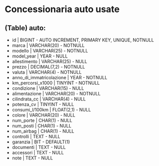 <!-- Modellizzare la struttura di una tabella per memorizzare tutti i dati riguardanti delle auto usate messe in vendita da un concessionario -->

# Concessionaria auto usate

## (Table) auto:

- id | BIGINT - AUTO INCREMENT, PRIMARY KEY, UNIQUE, NOTNULL
- marca | VARCHAR(20) - NOTNULL
- modello | VARCHAR(25) - NOTNULL
- model_year | YEAR - NULL
- allestimento | VARCHAR(25) - NULL
- prezzo | DECIMAL(7,2) - NOTNULL
- valuta | VARCHAR(4) - NOTNULL
- anno_di_immatricolazione | YEAR - NOTNULL
- km_percorsi_x1000 | TINYINT - NOTNULL
- condizione | VARCHAR(15) - NULL
- alimentazione | VARCHAR(20) - NOTNULL
- cilindrata_cc | VARCHAR(4) - NULL
- potenza_cv | TINYINT - NULL
- consumi_l/100km | FLOAT(2,1) - NULL
- colore | VARCHAR(20) - NULL
- num_porte | CHAR(1) - NULL
- num_posti | CHAR(1) - NULL
- num_airbag | CHAR(1) - NULL
- controlli | TEXT - NULL
- garanzia | BIT - DEFAULT(1)
- documenti | TEXT - NULL
- accessori | TEXT - NULL
- note | TEXT - NULL


